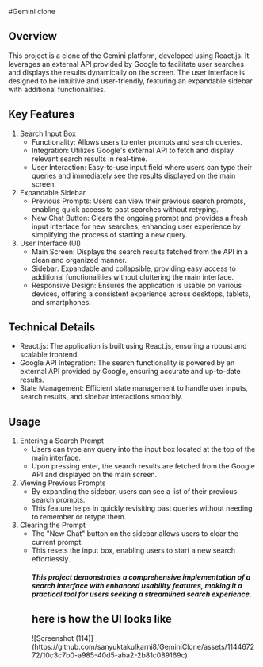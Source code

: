 #Gemini clone

<h2>Overview</h2>
This project is a clone of the Gemini platform, developed using React.js. It leverages an external API provided by Google to facilitate user searches and displays the results dynamically on the screen. The user interface is designed to be intuitive and user-friendly, featuring an expandable sidebar with additional functionalities.

<h2>Key Features</h2>

<ol>
<li>Search Input Box
<ul>
<li>Functionality: Allows users to enter prompts and search queries.</li>
<li>Integration: Utilizes Google's external API to fetch and display relevant search results in real-time.</li>
<li>User Interaction: Easy-to-use input field where users can type their queries and immediately see the results displayed on the main screen.</li></ul>
</li>

<li>Expandable Sidebar
<ul>

<li>Previous Prompts: Users can view their previous search prompts, enabling quick access to past searches without retyping.</li>
<li>New Chat Button: Clears the ongoing prompt and provides a fresh input interface for new searches, enhancing user experience by simplifying the process of starting a new query.</li>
</ul>
</li>


<li>User Interface (UI)
<ul>
<li>Main Screen: Displays the search results fetched from the API in a clean and organized manner.</li>
<li>Sidebar: Expandable and collapsible, providing easy access to additional functionalities without cluttering the main interface.</li>
<li>Responsive Design: Ensures the application is usable on various devices, offering a consistent experience across desktops, tablets, and smartphones.</li>
<ul>
</li>
</ol>

  
<h2>Technical Details</h2>
<ul>
<li>React.js: The application is built using React.js, ensuring a robust and scalable frontend.</li>
<li>Google API Integration: The search functionality is powered by an external API provided by Google, ensuring accurate and up-to-date results.</li>
<li>State Management: Efficient state management to handle user inputs, search results, and sidebar interactions smoothly.</li>
</ul>
  
<h2>Usage</h2>
<ol>
<li>
Entering a Search Prompt
<ul>

<li>Users can type any query into the input box located at the top of the main interface.</li>
<li>Upon pressing enter, the search results are fetched from the Google API and displayed on the main screen.</li> </ul></li>

<li>Viewing Previous Prompts
<ul>
<li>By expanding the sidebar, users can see a list of their previous search prompts.</li>
<li>This feature helps in quickly revisiting past queries without needing to remember or retype them.</li></ul></li>

<li>Clearing the Prompt
<ul>

<li>The "New Chat" button on the sidebar allows users to clear the current prompt.</li>
<li>This resets the input box, enabling users to start a new search effortlessly.</li></ul></li>
<ol>

<h5>This project demonstrates a comprehensive implementation of a search interface with enhanced usability features, making it a practical tool for users seeking a streamlined search experience.</h5>

<h2> here is how the UI looks like </h2>
![Screenshot (114)](https://github.com/sanyuktakulkarni8/GeminiClone/assets/114467272/10c3c7b0-a985-40d5-aba2-2b81c089169c)



